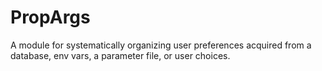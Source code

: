 # PropArgs
A module for systematically organizing user preferences acquired from a database, env vars, a parameter file, or user choices.
